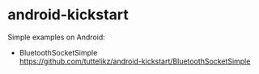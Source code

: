 # android-kickstart

Simple examples on Android:

- BluetoothSocketSimple  
https://github.com/tuttelikz/android-kickstart/BluetoothSocketSimple